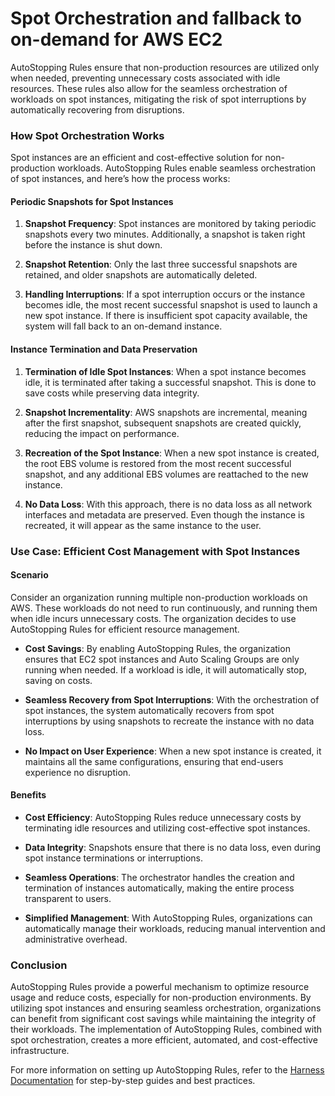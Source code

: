 # Spot Orchestration and fallback to on-demand for AWS EC2

AutoStopping Rules ensure that non-production resources are utilized only when needed, preventing unnecessary costs associated with idle resources. These rules also allow for the seamless orchestration of workloads on spot instances, mitigating the risk of spot interruptions by automatically recovering from disruptions.

### **How Spot Orchestration Works**

Spot instances are an efficient and cost-effective solution for non-production workloads. AutoStopping Rules enable seamless orchestration of spot instances, and here’s how the process works:

#### **Periodic Snapshots for Spot Instances**

1. **Snapshot Frequency**: Spot instances are monitored by taking periodic snapshots every two minutes. Additionally, a snapshot is taken right before the instance is shut down.

2. **Snapshot Retention**: Only the last three successful snapshots are retained, and older snapshots are automatically deleted.

3. **Handling Interruptions**: If a spot interruption occurs or the instance becomes idle, the most recent successful snapshot is used to launch a new spot instance. If there is insufficient spot capacity available, the system will fall back to an on-demand instance.

#### **Instance Termination and Data Preservation**

1. **Termination of Idle Spot Instances**: When a spot instance becomes idle, it is terminated after taking a successful snapshot. This is done to save costs while preserving data integrity.

2. **Snapshot Incrementality**: AWS snapshots are incremental, meaning after the first snapshot, subsequent snapshots are created quickly, reducing the impact on performance.

3. **Recreation of the Spot Instance**: When a new spot instance is created, the root EBS volume is restored from the most recent successful snapshot, and any additional EBS volumes are reattached to the new instance.

4. **No Data Loss**: With this approach, there is no data loss as all network interfaces and metadata are preserved. Even though the instance is recreated, it will appear as the same instance to the user.

### **Use Case: Efficient Cost Management with Spot Instances**

#### **Scenario**

Consider an organization running multiple non-production workloads on AWS. These workloads do not need to run continuously, and running them when idle incurs unnecessary costs. The organization decides to use AutoStopping Rules for efficient resource management.

- **Cost Savings**: By enabling AutoStopping Rules, the organization ensures that EC2 spot instances and Auto Scaling Groups are only running when needed. If a workload is idle, it will automatically stop, saving on costs.
  
- **Seamless Recovery from Spot Interruptions**: With the orchestration of spot instances, the system automatically recovers from spot interruptions by using snapshots to recreate the instance with no data loss.

- **No Impact on User Experience**: When a new spot instance is created, it maintains all the same configurations, ensuring that end-users experience no disruption.

#### **Benefits**

- **Cost Efficiency**: AutoStopping Rules reduce unnecessary costs by terminating idle resources and utilizing cost-effective spot instances.
  
- **Data Integrity**: Snapshots ensure that there is no data loss, even during spot instance terminations or interruptions.
  
- **Seamless Operations**: The orchestrator handles the creation and termination of instances automatically, making the entire process transparent to users.

- **Simplified Management**: With AutoStopping Rules, organizations can automatically manage their workloads, reducing manual intervention and administrative overhead.

### **Conclusion**

AutoStopping Rules provide a powerful mechanism to optimize resource usage and reduce costs, especially for non-production environments. By utilizing spot instances and ensuring seamless orchestration, organizations can benefit from significant cost savings while maintaining the integrity of their workloads. The implementation of AutoStopping Rules, combined with spot orchestration, creates a more efficient, automated, and cost-effective infrastructure.

For more information on setting up AutoStopping Rules, refer to the [Harness Documentation](https://developer.harness.io/docs/category/autostopping-rules) for step-by-step guides and best practices.